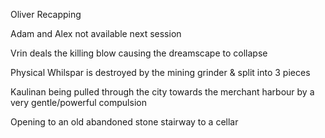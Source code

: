 Oliver Recapping

Adam and Alex not available next session

Vrin deals the killing blow causing the dreamscape to collapse

Physical Whilspar is destroyed by the mining grinder & split into 3 pieces

Kaulinan being pulled through the city towards the merchant harbour by a very gentle/powerful compulsion

Opening to an old abandoned stone stairway to a cellar




